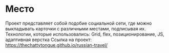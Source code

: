 # Место
Проект представляет собой подобие социальной сети, где можно выкладывать карточки с различными местами, подписывая их.
Технологии, которые использовались: Grid, flex, позиционирование, JS, адаптивная верстка
Ссылка на проект: https://thechattytongue.github.io/russian-travel/
